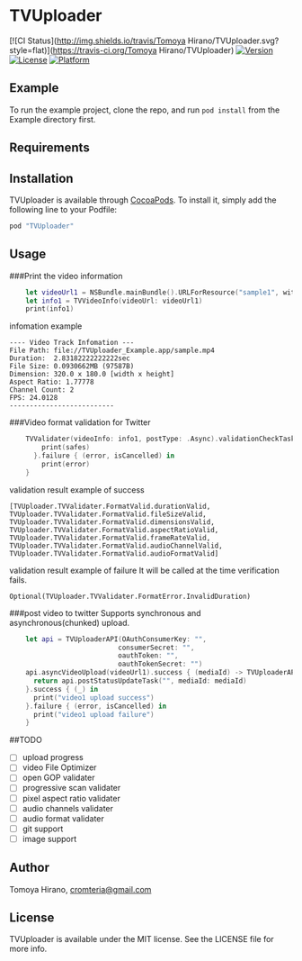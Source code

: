 # TVUploader

[![CI Status](http://img.shields.io/travis/Tomoya Hirano/TVUploader.svg?style=flat)](https://travis-ci.org/Tomoya Hirano/TVUploader)
[![Version](https://img.shields.io/cocoapods/v/TVUploader.svg?style=flat)](http://cocoapods.org/pods/TVUploader)
[![License](https://img.shields.io/cocoapods/l/TVUploader.svg?style=flat)](http://cocoapods.org/pods/TVUploader)
[![Platform](https://img.shields.io/cocoapods/p/TVUploader.svg?style=flat)](http://cocoapods.org/pods/TVUploader)

## Example

To run the example project, clone the repo, and run `pod install` from the Example directory first.

## Requirements

## Installation

TVUploader is available through [CocoaPods](http://cocoapods.org). To install
it, simply add the following line to your Podfile:

```ruby
pod "TVUploader"
```

## Usage

###Print the video information

```swift
    let videoUrl1 = NSBundle.mainBundle().URLForResource("sample1", withExtension: "mp4")!
    let info1 = TVVideoInfo(videoUrl: videoUrl1)
    print(info1)
```

infomation example
```
---- Video Track Infomation ---
File Path: file://TVUploader_Example.app/sample.mp4
Duration:  2.83182222222222sec
File Size: 0.0930662MB (97587B)
Dimension: 320.0 x 180.0 [width x height]
Aspect Ratio: 1.77778
Channel Count: 2
FPS: 24.0128
--------------------------
```

###Video format validation for Twitter

```swift    
    TVValidater(videoInfo: info1, postType: .Async).validationCheckTask().success { (safes) in
        print(safes)
      }.failure { (error, isCancelled) in
        print(error)
    }
```

validation result example of success
```
[TVUploader.TVValidater.FormatValid.durationValid, TVUploader.TVValidater.FormatValid.fileSizeValid, TVUploader.TVValidater.FormatValid.dimensionsValid, TVUploader.TVValidater.FormatValid.aspectRatioValid, TVUploader.TVValidater.FormatValid.frameRateValid, TVUploader.TVValidater.FormatValid.audioChannelValid, TVUploader.TVValidater.FormatValid.audioFormatValid]
```

validation result example of failure
It will be called at the time verification fails.
```
Optional(TVUploader.TVValidater.FormatError.InvalidDuration)
```

###post video to twitter
Supports synchronous and asynchronous(chunked) upload.
```swift
    let api = TVUploaderAPI(OAuthConsumerKey: "",
                           consumerSecret: "",
                           oauthToken: "",
                           oauthTokenSecret: "")
    api.asyncVideoUpload(videoUrl1).success { (mediaId) -> TVUploaderAPI.PostTask in
      return api.postStatusUpdateTask("", mediaId: mediaId)
    }.success { (_) in
      print("video1 upload success")
    }.failure { (error, isCancelled) in
      print("video1 upload failure")
    }
```

##TODO
- [ ] upload progress
- [ ] video File Optimizer
- [ ] open GOP validater
- [ ] progressive scan validater
- [ ] pixel aspect ratio validater
- [ ] audio channels validater
- [ ] audio format validater
- [ ] git support
- [ ] image support

## Author

Tomoya Hirano, cromteria@gmail.com

## License
TVUploader is available under the MIT license. See the LICENSE file for more info.

